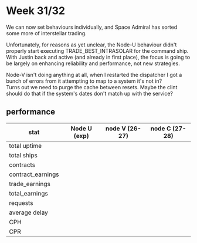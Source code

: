 # Week 31/32

We can now set behaviours individually, and Space Admiral has sorted some more of interstellar trading.

Unfortunately, for reasons as yet unclear, the Node-U behaviour didn't properly start executing TRADE_BEST_INTRASOLAR for the command ship.
With Justin back and active (and already in first place), the focus is going to be largely on enhancing reliability and performance, not new strategies.

Node-V isn't doing anything at all, when I restarted the dispatcher I got a bunch of errors from it attempting to map to a system it's not in?  
Turns out we need to purge the cache between resets. Maybe the clint should do that if the system's dates don't match up with the service?

## performance

| stat              | Node U (exp) | node V (26-27) | node C (27-28) |  
| ---               | ------------ | -------------  | -------------- | 
| total uptime      | 
| total ships       | 
| contracts         | 
| contract_earnings | 
| trade_earnings    |
| total_earnings    | 
| requests          | 
| average delay     | 
| CPH               | 
| CPR               |
